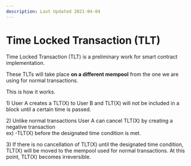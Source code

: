 ```yaml
---
description: Last Updated 2021-04-04
---
```


# Time Locked Transaction \(TLT\)

Time Locked Transaction \(TLT\) is a preliminary work for smart contract implementation.

These TLTs will take place **on a different mempool** from the one we are using for normal transactions.

This is how it works.

1\) User A creates a TLT\(X\) to User B and TLT\(X\) will not be included in a block until a certain time is passed.

2\) Unlike normal transactions User A can cancel TLT\(X\) by creating a negative transaction  
ex\) -TLT\(X\) before the designated time condition is met.

3\) If there is no cancellation of TLT\(X\) until the designated time condition, TLT\(X\) will be moved to the mempool used for normal transactions. At this point, TLT\(X\) becomes irreversible.

